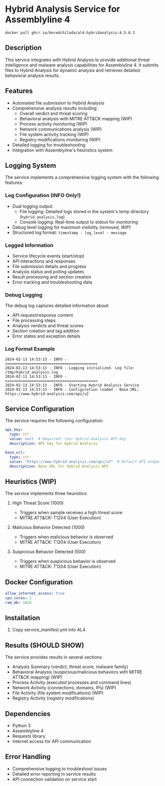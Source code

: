 # Hybrid Analysis Service for Assemblyline 4

```
docker pull ghcr.io/boredchilada/al4-hybridanalysis:4.5.0.3
```

## Description
This service integrates with Hybrid Analysis to provide additional threat intelligence and malware analysis capabilities for Assemblyline 4. It submits files to Hybrid Analysis for dynamic analysis and retrieves detailed behavioral analysis results.

## Features
- Automated file submission to Hybrid Analysis
- Comprehensive analysis results including:
  - Overall verdict and threat scoring
  - Behavioral analysis with MITRE ATT&CK mapping (WIP)
  - Process activity monitoring (WIP)
  - Network communications analysis (WIP)
  - File system activity tracking (WIP)
  - Registry modifications monitoring (WIP)
- Detailed logging for troubleshooting
- Integration with Assemblyline's heuristics system

## Logging System
The service implements a comprehensive logging system with the following features:

### Log Configuration (INFO Only!)
- Dual logging output:
  - File logging: Detailed logs stored in the system's temp directory (`hybrid_analysis.log`)
  - Console logging: Real-time output to stdout for monitoring
- Debug level logging for maximum visibility *(removed, WIP)*
- Structured log format: `timestamp - log_level - message`

### Logged Information
- Service lifecycle events (start/stop)
- API interactions and responses
- File submission details and progress
- Analysis status and polling updates
- Result processing and section creation
- Error tracking and troubleshooting data

### Debug Logging
The debug log captures detailed information about:
- API request/response content
- File processing steps
- Analysis verdicts and threat scores
- Section creation and tag addition
- Error states and exception details

### Log Format Example
```
2024-02-13 14:53:13 - INFO - ==========================================
2024-02-13 14:53:13 - INFO - Logging initialized. Log file: /tmp/hybrid_analysis.log
2024-02-13 14:53:13 - INFO - ==========================================
2024-02-13 14:53:13 - INFO - Starting Hybrid Analysis Service
2024-02-13 14:53:13 - INFO - Configuration loaded - Base URL: https://www.hybrid-analysis.com/api/v2
```

## Service Configuration
The service requires the following configuration:

```yaml
api_key:
  type: str
  value: null  # Required: Your Hybrid Analysis API key
  description: API key for Hybrid Analysis

base_url:
  type: str
  value: "https://www.hybrid-analysis.com/api/v2"  # Default API endpoint
  description: Base URL for Hybrid Analysis API
```

## Heuristics (WIP)
The service implements three heuristics:

1. High Threat Score (1000)
   - Triggers when sample receives a high threat score
   - MITRE ATT&CK: T1204 (User Execution)

2. Malicious Behavior Detected (1000)
   - Triggers when malicious behavior is observed
   - MITRE ATT&CK: T1204 (User Execution)

3. Suspicious Behavior Detected (500)
   - Triggers when suspicious behavior is observed
   - MITRE ATT&CK: T1204 (User Execution)

## Docker Configuration
```yaml
allow_internet_access: true
cpu_cores: 1
ram_mb: 1024
```

## Installation

1. Copy service_manifest.yml into AL4


## Results (SHOULD SHOW)
The service provides results in several sections:
- Analysis Summary (verdict, threat score, malware family)
- Behavioral Analysis (suspicious/malicious behaviors with MITRE ATT&CK mapping) (WIP)
- Process Activity (executed processes and command lines)
- Network Activity (connections, domains, IPs) (WIP)
- File Activity (file system modifications) (WIP)
- Registry Activity (registry modifications) 

## Dependencies
- Python 3
- Assemblyline 4
- Requests library
- Internet access for API communication

## Error Handling
- Comprehensive logging to troubleshoot issues
- Detailed error reporting in service results
- API connection validation on service start

